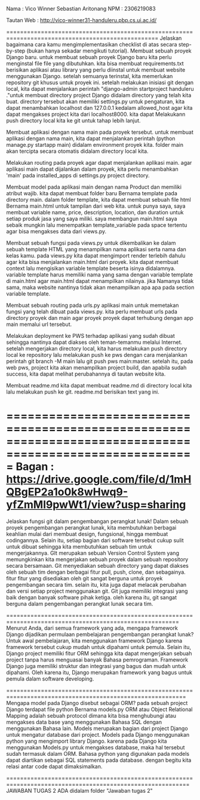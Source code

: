 Nama : Vico Winner Sebastian Aritonang
NPM  : 2306219083

Tautan Web : http://vico-winner31-handuleru.pbp.cs.ui.ac.id/

==================================================================================================
Jelaskan bagaimana cara kamu mengimplementasikan checklist di atas secara step-by-step (bukan hanya sekadar mengikuti tutorial).
Membuat sebuah proyek Django baru.
untuk membuat sebuah proyek Django baru kita perlu menginstal file file yang dibutuhkan. kita bisa membuat requirements.txt berisikan aplikasi atau library yang perlu diinstal untuk membuat website menggunakan Django. setelah semuanya terinstal, kita memerlukan repository git khusus untuk proyek ini. setelah melakukan inisiasi git dengan local, kita dapat menjalankan perintah "django-admin startproject handuleru ."untuk membuat directory project Django didalam directory yang telah kita buat. directory tersebut akan memiliki settings.py untuk pengaturan, kita dapat menambahkan localhost dan 127.0.0.1 kedalam allowed_host agar kita dapat mengakses project kita dari localhost8000. kita dapat Melakukann push directory local kita ke git untuk tahap lebih lanjut.

Membuat aplikasi dengan nama main pada proyek tersebut.
untuk membuat aplikasi dengan nama main, kita dapat menjalankan perintah (python manage.py startapp main) didalam environment proyek kita. folder main akan tercipta secara otomatis didalam directory local kita. 

Melakukan routing pada proyek agar dapat menjalankan aplikasi main.
agar aplikasi main dapat dijalankan dalam proyek, kita perlu menambahkan 'main' pada installed_apps di settings.py project directory.

Membuat model pada aplikasi main dengan nama Product dan memiliki atribut wajib.
kita dapat membuat folder baru Bernama template pada directory main. dalam folder template, kita dapat membuat sebuah file html Bernama main.html untuk tampilan dari web kita. untuk punya saya, saya membuat variable name, price, description, location, dan duration untuk setiap produk jasa yang saya miliki. saya membangun main.html saya sebaik mungkin lalu menempatkan template_variable pada space tertentu agar bisa mengakses data dari views.py.

Membuat sebuah fungsi pada views.py untuk dikembalikan ke dalam sebuah template HTML yang menampilkan nama aplikasi serta nama dan kelas kamu.
pada views.py kita dapat mengimport render terlebih dahulu agar kita bisa menjalankan main.html dari proyek. kita dapat membuat context lalu mengisikan variable template beserta isinya didalamnya. variable template harus memiliki nama yang sama dengan variable template di main.html agar main.html dapat menampilkan nilainya. jika Namanya tidak sama, maka website nantinya tidak akan menampilkan apa apa pada section variable template.

Membuat sebuah routing pada urls.py aplikasi main untuk memetakan fungsi yang telah dibuat pada views.py.
kita perlu membuat urls pada directory proyek dan main agar proyek proyek dapat terhubung dengan app main memalui url tersebut.

Melakukan deployment ke PWS terhadap aplikasi yang sudah dibuat sehingga nantinya dapat diakses oleh teman-temanmu melalui Internet.
setelah mengerjakan directory local, kita harus melakukan push directory local ke repository lalu melakukan push ke pws dengan cara menjalankan perintah git branch -M main lalu git push pws main:master. setelah itu, pada web pws, project kita akan menampilkan project build, dan apabila sudah success, kita dapat melihat perubahannya di tautan website kita.

Membuat readme.md
kita dapat membuat readme.md di directory local kita lalu melakukan push ke git. readme.md berisikan text yang ini.

=========================================================================================================
Bagan : https://drive.google.com/file/d/1mHQBgEP2a1o0k8wHwq9-yfZmMl9pwWt1/view?usp=sharing
==========================================================================================================
Jelaskan fungsi git dalam pengembangan perangkat lunak!
Dalam sebuah proyek pengembangan perangkat lunak, kita membutuhkan berbagai keahlian mulai dari membuat design, fungsional, hingga membuat codingannya. Selain itu, setiap bagian dari software tersebut cukup sulit untuk dibuat sehingga kita membutuhkan sebuah tim untuk mengerjakannya. GIt merupakan sebuah Version Control System yang memungkinkan kita mengerjakan sebuah proyek dalam sebuah repository secara bersamaan. Git menyediakan sebuah directory yang dapat diakses oleh sebuah tim dengan berbagai fitur pull, push, clone, dan sebagainya. fitur fitur yang disediakan oleh git sangat berguna untuk proyek pengembangan secara tim. selain itu, kita juga dapat melacak perubahan dan versi setiap project menggunakan git. Git juga memiliki integrasi yang baik dengan banyak software pihak ketiga. oleh karena itu, git sangat berguna dalam pengembangan perangkat lunak secara tim.

========================================================================================================
Menurut Anda, dari semua framework yang ada, mengapa framework Django dijadikan permulaan pembelajaran pengembangan perangkat lunak?
Untuk awal pembelajaran, kita menggunakan framework Django karena framework tersebut cukup mudah untuk dipahami untuk pemula. Selain itu, Django project memiliki fitur ORM sehingga kita dapat mengerjakan sebuah project tanpa harus menguasai banyak Bahasa pemrograman. Framework Django juga memiliki struktur dan integrasi yang bagus dan mudah untuk dipahami. Oleh karena itu, Django merupakan framework yang bagus untuk pemula dalam software developing.

==========================================================================================================
Mengapa model pada Django disebut sebagai ORM?
pada sebuah project Django terdapat file python Bernama models.py
ORM atau Object Relational Mapping adalah sebuah protocol dimana kita bisa menghubungi atau mengakses data base yang menggunakan Bahasa SQL dengan menggunakan Bahasa lain. Models merupakan bagian dari project Django untuk mengatur database dari project. Models pada Django menggunakan python yang mengimport library Django. karena pada Django kita menggunakan Models.py untuk mengakses database, maka hal tersebut sudah termasuk dalam ORM. Bahasa python yang digunakan pada models dapat diartikan sebagai SQL statements pada database. dengan begitu kita relasi antar code dapat dimaksimalkan.



===========================================================================================================
JAWABAN TUGAS 2 ADA didalam folder "Jawaban tugas 2"
